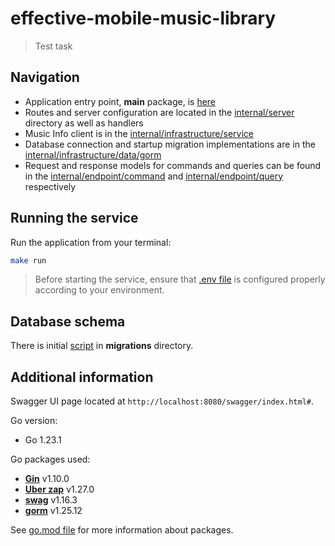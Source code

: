 # effective-mobile-music-library

> Test task

## Navigation

* Application entry point, **main** package, is [here](cmd/musiclib/main.go)
* Routes and server configuration are located in the [internal/server](internal/server/) directory as well as handlers
* Music Info client is in the [internal/infrastructure/service](internal/infrastructure/service/)
* Database connection and startup migration implementations are in the [internal/infrastructure/data/gorm](internal/infrastructure/data/gorm/)
* Request and response models for commands and queries can be found in the [internal/endpoint/command](internal/endpoint/command/) and [internal/endpoint/query](internal/endpoint/query/) respectively

## Running the service

Run the application from your terminal:

```bash
make run
```

> Before starting the service, ensure that [.env file](.env) is configured properly according to your environment.

## Database schema

There is initial [script](migrations/000001_initial.up.sql) in **migrations** directory.

## Additional information

Swagger UI page located at `http://localhost:8080/swagger/index.html#`.

Go version:

* Go 1.23.1

Go packages used:

* **[Gin](https://github.com/gin-gonic/gin)** v1.10.0
* **[Uber zap](https://github.com/uber-go/zap)** v1.27.0
* **[swag](https://github.com/swaggo/swag)** v1.16.3
* **[gorm](https://github.com/go-gorm/gorm)** v1.25.12

See [go.mod file](go.mod) for more information about packages.
